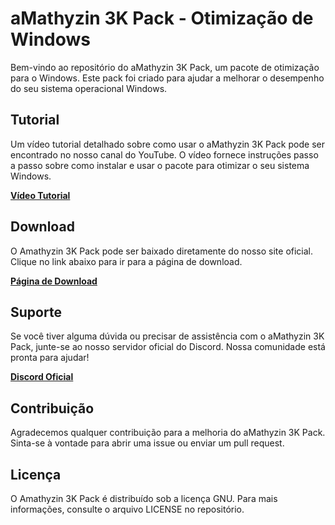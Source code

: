 # aMathyzin 3K Pack - Otimização de Windows

Bem-vindo ao repositório do aMathyzin 3K Pack, um pacote de otimização para o Windows. Este pack foi criado para ajudar a melhorar o desempenho do seu sistema operacional Windows.

## Tutorial

Um vídeo tutorial detalhado sobre como usar o aMathyzin 3K Pack pode ser encontrado no nosso canal do YouTube. O vídeo fornece instruções passo a passo sobre como instalar e usar o pacote para otimizar o seu sistema Windows.

[**Vídeo Tutorial**](https://www.youtube.com/watch?v=Pxcaxgx_j-0)

## Download

O Amathyzin 3K Pack pode ser baixado diretamente do nosso site oficial. Clique no link abaixo para ir para a página de download.

[**Página de Download**](https://amathyzin.tech/downloads/amathyzin-3k-pack)

## Suporte

Se você tiver alguma dúvida ou precisar de assistência com o aMathyzin 3K Pack, junte-se ao nosso servidor oficial do Discord. Nossa comunidade está pronta para ajudar!

[**Discord Oficial**](https://amathyzin.tech/discord)

## Contribuição

Agradecemos qualquer contribuição para a melhoria do aMathyzin 3K Pack. Sinta-se à vontade para abrir uma issue ou enviar um pull request.

## Licença

O Amathyzin 3K Pack é distribuído sob a licença GNU. Para mais informações, consulte o arquivo LICENSE no repositório.
